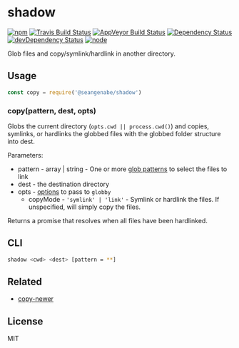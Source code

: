 # shadow

[![npm](https://img.shields.io/npm/v/@seangenabe/shadow.svg?style=flat-square)](https://www.npmjs.com/package/@seangenabe/@seangenabe/shadow)
[![Travis Build Status](https://img.shields.io/travis/seangenabe/@seangenabe/shadow/master.svg?label=travis&style=flat-square)](https://travis-ci.org/seangenabe/@seangenabe/shadow)
[![AppVeyor Build Status](https://img.shields.io/appveyor/ci/seangenabe/@seangenabe/shadow/master.svg?label=appveyor&style=flat-square)](https://ci.appveyor.com/project/seangenabe/@seangenabe/shadow)
[![Dependency Status](https://img.shields.io/david/seangenabe/@seangenabe/shadow.svg?style=flat-square)](https://david-dm.org/seangenabe/@seangenabe/shadow)
[![devDependency Status](https://img.shields.io/david/dev/seangenabe/@seangenabe/shadow.svg?style=flat-square)](https://david-dm.org/seangenabe/@seangenabe/shadow#info=devDependencies)
[![node](https://img.shields.io/node/v/@seangenabe/shadow.svg?style=flat-square)](https://nodejs.org/en/download/)

Glob files and copy/symlink/hardlink in another directory.

## Usage

```javascript
const copy = require('@seangenabe/shadow')
```

### copy(pattern, dest, opts)

Globs the current directory (`opts.cwd || process.cwd()`) and copies, symlinks, or hardlinks the globbed files with the globbed folder structure into dest.

Parameters:
* pattern - array | string - One or more [glob patterns](https://github.com/isaacs/minimatch#usage) to select the files to link
* dest - the destination directory
* opts - [options](https://github.com/sindresorhus/globby#options) to pass to `globby`
  * copyMode - `'symlink' | 'link'` - Symlink or hardlink the files. If unspecified, will simply copy the files.

Returns a promise that resolves when all files have been hardlinked.

## CLI

```bash
shadow <cwd> <dest> [pattern = **]
```

## Related

* [copy-newer](https://github.com/seangenabe/copy-newer)

## License 

MIT

